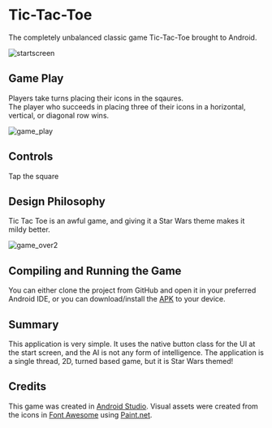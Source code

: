 # Tic-Tac-Toe

The completely unbalanced classic game Tic-Tac-Toe brought to Android.

![startscreen](https://cloud.githubusercontent.com/assets/20728117/18770722/7d4f9c48-80fe-11e6-898f-f12c991fee1f.png)

Game Play
---

Players take turns placing their icons in the sqaures.  
The player who succeeds in placing three of their icons in a horizontal, vertical, or diagonal row wins.  

![game_play](https://cloud.githubusercontent.com/assets/20728117/18770895/96bb4dfc-80ff-11e6-915b-3bcb2985d323.png)

Controls
---
Tap the square  

Design Philosophy
---
Tic Tac Toe is an awful game, and giving it a Star Wars theme makes it mildy better.

![game_over2](https://cloud.githubusercontent.com/assets/20728117/18770897/997a1046-80ff-11e6-8813-1ce484ca8b20.png)

Compiling and Running the Game
---
You can either clone the project from GitHub and open it in your preferred Android IDE, or you can download/install the [APK][4] to your device.

Summary
---
This application is very simple. It uses the native button class for the UI at the start screen, and the AI is not any form of intelligence. The application is a single thread, 2D, turned based game, but it is Star Wars themed! 

Credits
---
This game was created in [Android Studio][1]. Visual assets were created from the icons in [Font Awesome][2] using [Paint.net][3].

[1]: https://developer.android.com/studio/index.html
[2]: http://fontawesome.io/
[3]: http://www.getpaint.net/index.html
[4]: https://github.com/Eliminster0/Tic-Tac-Toe/blob/master/TicTacToe/app/app-release.apk
